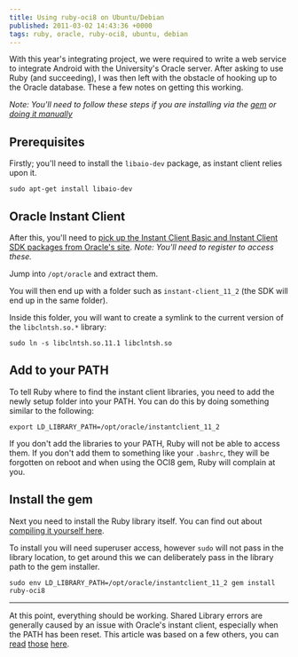 ```yaml
---
title: Using ruby-oci8 on Ubuntu/Debian
published: 2011-03-02 14:43:36 +0000
tags: ruby, oracle, ruby-oci8, ubuntu, debian
---
```


With this year's integrating project, we were required to write a web service to integrate Android with the University's Oracle server. After asking to use Ruby (and succeeding), I was then left with the obstacle of hooking up to the Oracle database. These a few notes on getting this working.

_Note: You'll need to follow these steps if you are installing via the [gem](http://rubygems.org/gems/ruby-oci8) or [doing it manually](http://ruby-oci8.rubyforge.org/en/)_

## Prerequisites

Firstly; you'll need to install the `libaio-dev` package, as instant client relies upon it.

	sudo apt-get install libaio-dev

## Oracle Instant Client

After this, you'll need to [pick up the Instant Client Basic and Instant Client SDK packages from Oracle's site](http://www.oracle.com/technetwork/database/features/instant-client/index-097480.html). _Note: You'll need to register to access these._

Jump into `/opt/oracle` and extract them.

You will then end up with a folder such as `instant-client_11_2` (the SDK will end up in the same folder).

Inside this folder, you will want to create a symlink to the current version of the `libclntsh.so.*` library:

	sudo ln -s libclntsh.so.11.1 libclntsh.so

## Add to your PATH

To tell Ruby where to find the instant client libraries, you need to add the newly setup folder into your PATH. You can do this by doing something similar to the following:

	export LD_LIBRARY_PATH=/opt/oracle/instantclient_11_2

If you don't add the libraries to your PATH, Ruby will not be able to access them. If you don't add them to something like your `.bashrc`, they will be forgotten on reboot and when using the OCI8 gem, Ruby will complain at you.

## Install the gem

Next you need to install the Ruby library itself. You can find out about [compiling it yourself here](http://ruby-oci8.rubyforge.org/en/InstallForInstantClient.html).

To install you will need superuser access, however `sudo` will not pass in the library location, to get around this we can deliberately pass in the library path to the gem installer.

	sudo env LD_LIBRARY_PATH=/opt/oracle/instantclient_11_2 gem install ruby-oci8

---

At this point, everything should be working. Shared Library errors are generally caused by an issue with Oracle's instant client, especially when the PATH has been reset. This article was based on a few others, you can [read](http://ruby-oci8.rubyforge.org/en/InstallForInstantClient.html) [those](http://www.it-wikipedia.com/web/how-to-install-ruby-oci8-on-ubuntu-server.html) [here](http://2muchtea.wordpress.com/2007/12/23/installing-ruby-oci8-on-ubuntu/).

